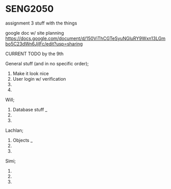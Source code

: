 # SENG2050
assignment 3 stuff with the things


google doc w/ site planning
https://docs.google.com/document/d/150ViThCGTeSyuNGluRY9Wxn13LGmbo5C23dWn6JjlFc/edit?usp=sharing

CURRENT TODO by the 9th

General stuff (and in no specific order);

1. Make it look nice
2. User login w/ verification
3. 
4.

Will;

1. Database stuff _
2. 
3.

Lachlan;

1. Objects _
2.
3.

Simi;

1.
2.
3.
